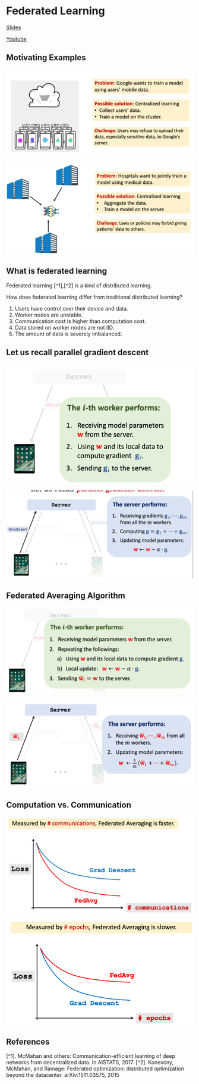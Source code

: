 # Federated Learning

[Slides](https://github.com/wangshusen/DeepLearning/blob/master/Slides/14_Parallel_4.pdf)

[Youtube](https://www.youtube.com/watch?v=STxtRucv_zo)

## Motivating Examples

![federated_learning_1](../../assets/federated_learning_1.png)

![federated_learning_2](../../assets/federated_learning_2.png)

## What is federated learning

Federated learning [^1],[^2] is a kind of distributed learning.

How does federated learning differ from traditional distributed learning?

1. Users have control over their device and data.
2. Worker nodes are unstable.
3. Communication cost is higher than computation cost.
4. Data stored on worker nodes are not IID.
5. The amount of data is severely imbalanced.

## Let us recall parallel gradient descent

![federated_learning_3](../../assets/federated_learning_3.png)

![federated_learning_4](../../assets/federated_learning_4.png)

## Federated Averaging Algorithm

![federated_learning_5](../../assets/federated_learning_5.png)

![federated_learning_6](../../assets/federated_learning_6.png)

## Computation vs. Communication

![federated_learning_7](../../assets/federated_learning_7.png)

![federated_learning_8](../../assets/federated_learning_8.png)

## References

[^1]. McMahan and others: Communication-efficient learning of deep networks from decentralized data. In AISTATS, 2017. [^2]. Konevcny, McMahan, and Ramage: Federated optimization: distributed optimization beyond the datacenter. arXiv:1511.03575, 2015
